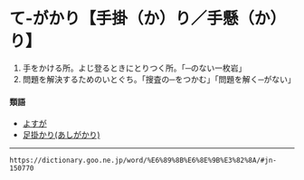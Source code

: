 # て‐がかり【手掛（か）り／手懸（か）り】
1.  手をかける所。よじ登るときにとりつく所。「─のない一枚岩」
2.  問題を解決するためのいとぐち。「搜査の─をつかむ」「問題を解く─がない」
    

#### 類語
-   [よすが](https://dictionary.goo.ne.jp/word/%E7%B8%81_%28%E3%82%88%E3%81%99%E3%81%8C%29/#jn-227745)
-   [足掛かり(あしがかり)](https://dictionary.goo.ne.jp/word/%E8%B6%B3%E6%8E%9B%E3%82%8A/#jn-3766)

---
`https://dictionary.goo.ne.jp/word/%E6%89%8B%E6%8E%9B%E3%82%8A/#jn-150770`